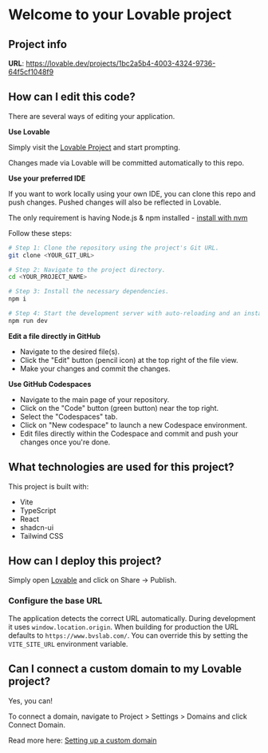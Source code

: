 # Welcome to your Lovable project

## Project info

**URL**: https://lovable.dev/projects/1bc2a5b4-4003-4324-9736-64f5cf1048f9

## How can I edit this code?

There are several ways of editing your application.

**Use Lovable**

Simply visit the [Lovable Project](https://lovable.dev/projects/1bc2a5b4-4003-4324-9736-64f5cf1048f9) and start prompting.

Changes made via Lovable will be committed automatically to this repo.

**Use your preferred IDE**

If you want to work locally using your own IDE, you can clone this repo and push changes. Pushed changes will also be reflected in Lovable.

The only requirement is having Node.js & npm installed - [install with nvm](https://github.com/nvm-sh/nvm#installing-and-updating)

Follow these steps:

```sh
# Step 1: Clone the repository using the project's Git URL.
git clone <YOUR_GIT_URL>

# Step 2: Navigate to the project directory.
cd <YOUR_PROJECT_NAME>

# Step 3: Install the necessary dependencies.
npm i

# Step 4: Start the development server with auto-reloading and an instant preview.
npm run dev
```

**Edit a file directly in GitHub**

- Navigate to the desired file(s).
- Click the "Edit" button (pencil icon) at the top right of the file view.
- Make your changes and commit the changes.

**Use GitHub Codespaces**

- Navigate to the main page of your repository.
- Click on the "Code" button (green button) near the top right.
- Select the "Codespaces" tab.
- Click on "New codespace" to launch a new Codespace environment.
- Edit files directly within the Codespace and commit and push your changes once you're done.

## What technologies are used for this project?

This project is built with:

- Vite
- TypeScript
- React
- shadcn-ui
- Tailwind CSS

## How can I deploy this project?

Simply open [Lovable](https://lovable.dev/projects/1bc2a5b4-4003-4324-9736-64f5cf1048f9) and click on Share -> Publish.

### Configure the base URL

The application detects the correct URL automatically. During development it uses `window.location.origin`. When building for production the URL defaults to `https://www.bvslab.com/`. You can override this by setting the `VITE_SITE_URL` environment variable.

## Can I connect a custom domain to my Lovable project?

Yes, you can!

To connect a domain, navigate to Project > Settings > Domains and click Connect Domain.

Read more here: [Setting up a custom domain](https://docs.lovable.dev/tips-tricks/custom-domain#step-by-step-guide)
